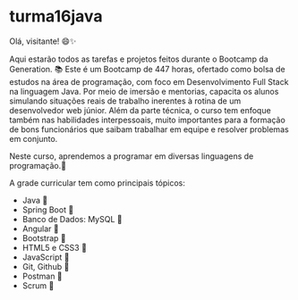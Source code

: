 # turma16java
Olá, visitante! 😄✨

Aqui estarão todos as tarefas e projetos feitos durante o Bootcamp da Generation. 📚
Este é um Bootcamp de 447 horas, ofertado como bolsa de estudos na área de programação, com foco em Desenvolvimento Full Stack na linguagem Java.
Por meio de imersão e mentorias, capacita os alunos simulando situações reais de trabalho inerentes à rotina de um desenvolvedor web júnior.
Além da parte técnica, o curso tem enfoque também nas habilidades interpessoais, muito importantes para a formação de bons funcionários que saibam trabalhar em equipe e resolver problemas em conjunto. 

Neste curso, aprendemos a programar em diversas linguagens de programação.📖

A grade curricular tem como principais tópicos: 

- Java 📓
- Spring Boot 📔
- Banco de Dados: MySQL 📒
- Angular 📕
- Bootstrap 📗
- HTML5 e CSS3 📘
- JavaScript 📙
- Git, Github 📝
- Postman 📔
- Scrum 📕


